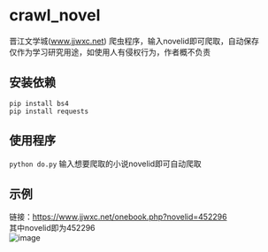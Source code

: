# crawl_novel
晋江文学城(www.jjwxc.net) 爬虫程序，输入novelid即可爬取，自动保存
</br>
仅作为学习研究用途，如使用人有侵权行为，作者概不负责
## 安装依赖
`pip install bs4`
</br>
`pip install requests`

## 使用程序
`python do.py`
输入想要爬取的小说novelid即可自动爬取

## 示例
链接：https://www.jjwxc.net/onebook.php?novelid=452296 </br>
其中novelid即为452296 </br>
![image](https://github.com/imashen/crawl_novel/assets/50132994/209c5df1-e982-4ec8-a943-4498a7881663)
